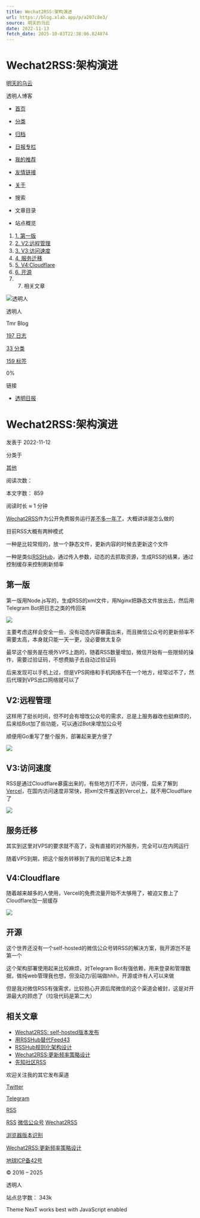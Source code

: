 ```yaml
---
title: Wechat2RSS:架构演进
url: https://blog.xlab.app/p/a207c8e3/
source: 明天的乌云
date: 2022-11-13
fetch_date: 2025-10-03T22:38:06.824874
---
```


# Wechat2RSS:架构演进

[明天的乌云](/)

透明人博客

* [首页](/)
* [分类](/categories/)
* [归档](/archives/)
* [日报专栏](https://daily.xlab.app/)
* [我的推荐](/links/)
* [友情链接](/friends/)
* [关于](/about/)
* 搜索

* 文章目录
* 站点概览

1. [1. 第一版](#%E7%AC%AC%E4%B8%80%E7%89%88)
2. [2. V2:远程管理](#V2-%E8%BF%9C%E7%A8%8B%E7%AE%A1%E7%90%86)
3. [3. V3:访问速度](#V3-%E8%AE%BF%E9%97%AE%E9%80%9F%E5%BA%A6)
4. [4. 服务迁移](#%E6%9C%8D%E5%8A%A1%E8%BF%81%E7%A7%BB)
5. [5. V4:Cloudflare](#V4-Cloudflare)
6. [6. 开源](#%E5%BC%80%E6%BA%90)
7. 7. 相关文章

![透明人](/images/logo.png)

透明人

Tmr Blog

[197
日志](/archives/)

[33
分类](/categories/)

[159
标签](/tags/)

0%

链接

* [透明日报](https://daily.xlab.app/ "https://daily.xlab.app")

# Wechat2RSS:架构演进

发表于
2022-11-12

分类于

[其他](/categories/%E5%85%B6%E4%BB%96/)

阅读次数：

本文字数：
859

阅读时长 ≈
1 分钟

[Wechat2RSS](https://wechat2rss.xlab.app/)作为公开免费服务运行[差不多一年了](/p/55546dec)，大概讲讲是怎么做的

目前RSS大概有两种模式

一种是比较常规的，放一个静态文件，更新内容的时候去更新这个文件

一种是类似[RSSHub](https://github.com/DIYgod/RSSHub)，通过传入参数，动态的去抓取资源，生成RSS的结果，通过控制缓存来控制刷新频率

## 第一版

第一版用Node.js写的，生成RSS的xml文件，用Nginx把静态文件放出去，然后用Telegram Bot把日志之类的传回来

![](/p/a207c8e3/v1.png)

主要考虑这样会安全一些，没有动态内容暴露出来，而且微信公众号的更新频率不需要太高，本身就只能一天一更，没必要做太复杂

最早这个服务是在境外VPS上跑的，随着RSS数量增加，微信开始有一些限频的操作，需要过验证码，不想费脑子去自动过验证码

后来发现可以手机上过，但是VPS网络和手机网络不在一个地方，经常过不了，然后代理到VPS出口网络就可以了

## V2:远程管理

这样用了挺长时间，但不时会有增改公众号的需求，总是上服务器改也挺麻烦的，后来给Bot加了些功能，可以通过Bot来增加公众号

顺便用Go重写了整个服务，部署起来更方便了

![](/p/a207c8e3/v2.png)

## V3:访问速度

RSS是通过Cloudflare暴露出来的，有些地方打不开，访问慢，后来了解到[Vercel](/p/66242742/)，在国内访问速度非常快，把xml文件推送到Vercel上，就不用Cloudflare了

![](/p/a207c8e3/v3.png)

## 服务迁移

其实到这里对VPS的要求就不高了，没有直接的对外服务，完全可以在内网运行

随着VPS到期，把这个服务转移到了我的旧笔记本上跑

## V4:Cloudflare

随着越来越多的人使用，Vercel的免费流量开始不太够用了，被迫又套上了Cloudflare加一层缓存

![](/p/a207c8e3/v4.png)

## 开源

这个世界还没有一个self-hosted的微信公众号转RSS的解决方案，我开源岂不是第一个

这个架构部署使用起来比较麻烦，对Telegram Bot有强依赖，用来登录和管理数据，做纯web管理我也想，但没动力/前端做hhh，开源或许有人可以来做

但是我对微信RSS有强需求，比较担心开源后爬微信的这个渠道会被封，这是对开源最大的顾虑了（垃圾代码是第二大）

## 相关文章

* [Wechat2RSS: self-hosted版本发布](https://blog.xlab.app/p/fd57c4cf/)
* [用RSSHub替代Feed43](https://blog.xlab.app/p/1209a846/)
* [RSSHub规则化架构设计](https://blog.xlab.app/p/9c76cef/)
* [Wechat2RSS:更新频率策略设计](https://blog.xlab.app/p/d73537b/)
* [先知社区RSS](https://blog.xlab.app/p/6041ed53/)

欢迎关注我的其它发布渠道

[Twitter](https://twitter.com/tmr11235)

[Telegram](https://t.me/tm_daily)

[RSS](/atom.xml)

[RSS](/tags/RSS/)
 [微信公众号](/tags/%E5%BE%AE%E4%BF%A1%E5%85%AC%E4%BC%97%E5%8F%B7/)
 [Wechat2RSS](/tags/Wechat2RSS/)

[浏览器版本识别](/p/d42eb783/ "浏览器版本识别")

[Wechat2RSS:更新频率策略设计](/p/d73537b/ "Wechat2RSS:更新频率策略设计")

[地球ICP备42号](https://beian.miit.gov.cn/)

© 2016 –
2025

透明人

站点总字数：
343k

Theme NexT works best with JavaScript enabled